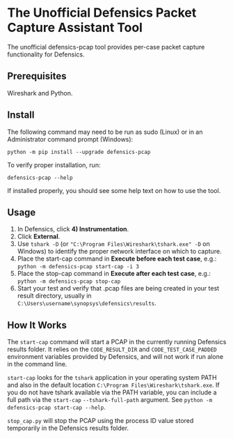 The Unofficial Defensics Packet Capture Assistant Tool
======================================================
The unofficial defensics-pcap tool provides per-case packet capture functionality for Defensics.

Prerequisites
-------------
Wireshark and Python.

Install
-------
The following command may need to be run as sudo (Linux) or in an
Administrator command prompt (Windows):

    python -m pip install --upgrade defensics-pcap

To verify proper installation, run:

    defensics-pcap --help

If installed properly, you should see some help text on how to use the
tool.

Usage
-----
 1. In Defensics, click **4) Instrumentation**.
 2. Click **External**.
 3. Use `tshark -D` (or `"C:\Program Files\Wireshark\tshark.exe" -D` on Windows) to identify the proper network interface
    on which to capture.
 4. Place the start-cap command in **Execute before each test case**, e.g.:
    `python -m defensics-pcap start-cap -i 3`
 5. Place the stop-cap command in **Execute after each test case**, e.g.:
    `python -m defensics-pcap stop-cap`
 6. Start your test and verify that .pcap files are being created in your test result directory, usually in
    `C:\Users\username\synopsys\defensics\results`.

How It Works
------------
The `start-cap` command will start a PCAP in the currently running
Defensics results folder. It relies on the `CODE_RESULT_DIR` and
`CODE_TEST_CASE_PADDED` environment variables provided by Defensics, and
will not work if run alone in the command line.

`start-cap` looks for the `tshark` application in your operating system
PATH and also in the default location `C:\Program Files\Wireshark\tshark.exe`.
If you do not have tshark available via the PATH variable, you can
include a full path via the `start-cap` `--tshark-full-path` argument.
See `python -m defensics-pcap start-cap --help`.

`stop_cap.py` will stop the PCAP using the process ID value stored
temporarily in the Defensics results folder.
